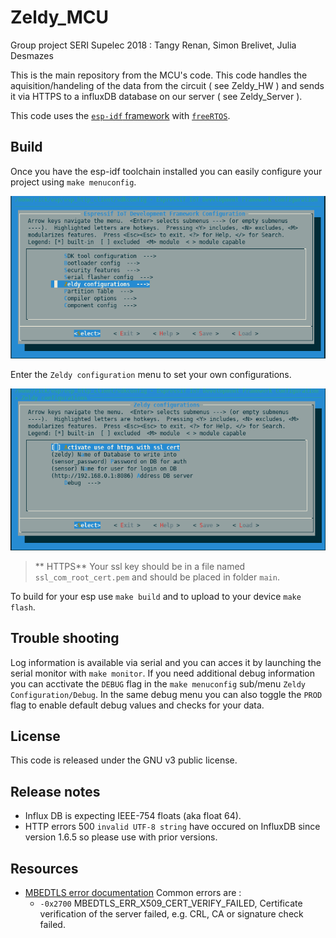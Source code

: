 # Zeldy_MCU

Group project SERI Supelec 2018 : Tangy Renan, Simon Brelivet, Julia Desmazes

This is the main repository from the MCU's code. This code handles the
aquisition/handeling of the data from the circuit ( see Zeldy_HW ) and
sends it via HTTPS to a influxDB database on our server ( see Zeldy_Server ).

This code uses the [`esp-idf` framework](https://docs.espressif.com/projects/esp-idf/en/latest/index.html)
with [`freeRTOS`](https://www.freertos.org/).

## Build

Once you have the esp-idf toolchain installed you can easily configure
your project using `make menuconfig`.

![menu config main view](img/main.png)

Enter the `Zeldy configuration` menu to set your own configurations.

![Zeldy config menu](img/sub.png)


> ** HTTPS** Your ssl key should be in a file named `ssl_com_root_cert.pem` and should be placed in folder `main`.

To build for your esp use `make build` and to upload to your device `make flash`.

## Trouble shooting

Log information is available via serial and you can acces it by launching
the serial monitor with `make monitor`. If you need additional debug information
you can acctivate the `DEBUG` flag in the `make menuconfig` sub/menu
`Zeldy Configuration/Debug`. In the same debug menu you can also toggle the
`PROD` flag to enable default debug values and checks for your data.

## License

This code is released under the GNU v3 public license.

## Release notes

- Influx DB is expecting IEEE-754 floats (aka float 64).
- HTTP errors 500 `invalid UTF-8 string` have occured on InfluxDB since version 1.6.5 so please use with prior versions.

## Resources

- [MBEDTLS error documentation](https://tls.mbed.org/api/group__x509__module.html#gaeb90af9ad906c5075b1ad625ebc26553)
    Common errors are :
    - `-0x2700` MBEDTLS_ERR_X509_CERT_VERIFY_FAILED, Certificate verification of the server failed, e.g. CRL, CA or signature check failed.


